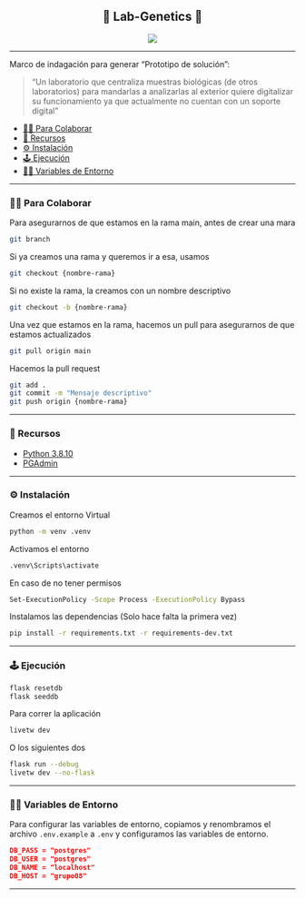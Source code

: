<div align="center">

## 🥼 Lab-Genetics 🧪

<img src='https://i.giphy.com/media/v1.Y2lkPTc5MGI3NjExMjhzb3drcDhtaTZjNGtyaXJzdXNoYmdiYmQ4MTA5N2lxMDZjN3lwbyZlcD12MV9pbnRlcm5hbF9naWZfYnlfaWQmY3Q9Zw/d31vEN2v9DzBqEx2/giphy.gif'>

</div>

---

Marco de indagación para generar “Prototipo de solución”:

> “Un laboratorio que centraliza muestras biológicas (de otros laboratorios) para mandarlas a analizarlas al exterior quiere digitalizar su funcionamiento ya que actualmente no cuentan con un soporte digital”

- [🤝🏼 Para Colaborar](#-para-colaborar)
- [🧰 Recursos](#-recursos)
- [⚙️ Instalación](#️-instalación)
- [🕹️ Ejecución](#️-ejecución)
- [👨‍💻 Variables de Entorno](#-variables-de-entorno)

---

### 🤝🏼 Para Colaborar

Para asegurarnos de que estamos en la rama main, antes de crear una mara

```bash
git branch
```

Si ya creamos una rama y queremos ir a esa, usamos

```bash
git checkout {nombre-rama}
```

Si no existe la rama, la creamos con un nombre descriptivo

```bash
git checkout -b {nombre-rama}
```

Una vez que estamos en la rama, hacemos un pull para asegurarnos de que estamos actualizados

```bash
git pull origin main
```

Hacemos la pull request

```bash
git add .
git commit -m "Mensaje descriptivo"
git push origin {nombre-rama}
```

---

### 🧰 Recursos

- [Python 3.8.10](https://www.python.org/downloads/release/python-3810/)
- [PGAdmin](https://www.pgadmin.org/download/pgadmin-4-windows/)

---

### ⚙️ Instalación

Creamos el entorno Virtual

```bash
python -m venv .venv
```

Activamos el entorno

```bash
.venv\Scripts\activate
```

En caso de no tener permisos

```bash
Set-ExecutionPolicy -Scope Process -ExecutionPolicy Bypass
```

Instalamos las dependencias (Solo hace falta la primera vez)

```bash
pip install -r requirements.txt -r requirements-dev.txt
```

---

### 🕹️ Ejecución

```bash
flask resetdb
flask seeddb
```

Para correr la aplicación

```bash
livetw dev
```

O los siguientes dos

```bash
flask run --debug
livetw dev --no-flask
```

----

### 👨‍💻 Variables de Entorno

Para configurar las variables de entorno, copiamos y renombramos el archivo `.env.example` a `.env` y configuramos las variables de entorno.

```json
DB_PASS = "postgres"
DB_USER = "postgres"
DB_NAME = "localhost"
DB_HOST = "grupo08"
```

---

